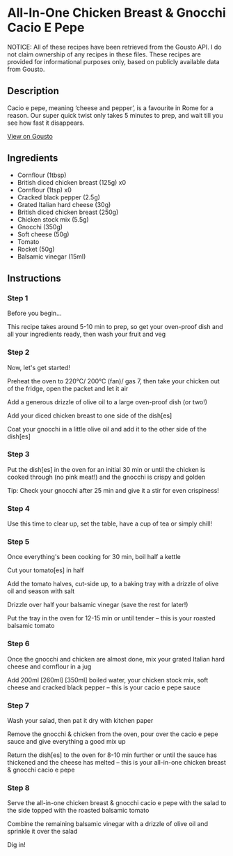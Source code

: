 # All-In-One Chicken Breast & Gnocchi Cacio E Pepe

NOTICE: All of these recipes have been retrieved from the Gousto API. I do not claim ownership of any recipes in these files. These recipes are provided for informational purposes only, based on publicly available data from Gousto.

## Description

Cacio e pepe, meaning ‘cheese and pepper’, is a favourite in Rome for a reason. Our super quick twist only takes 5 minutes to prep, and wait till you see how fast it disappears. 

[View on Gousto](https://www.gousto.co.uk/recipes/cookbook/all-in-one-chicken-breast-gnocchi-cacio-e-pepe)

## Ingredients

- Cornflour (1tbsp)
- British diced chicken breast (125g) x0
- Cornflour (1tsp) x0
- Cracked black pepper (2.5g)
- Grated Italian hard cheese (30g)
- British diced chicken breast (250g)
- Chicken stock mix (5.5g)
- Gnocchi (350g)
- Soft cheese (50g)
- Tomato
- Rocket (50g)
- Balsamic vinegar (15ml)

## Instructions


### Step 1

Before you begin...

This recipe takes around 5-10 min to prep, so get your oven-proof dish and all your ingredients ready, then wash your fruit and veg


### Step 2

Now, let's get started!

Preheat the oven to 220°C/ 200°C (fan)/ gas 7, then take your chicken out of the fridge, open the packet and let it air

Add a generous drizzle of olive oil to a large oven-proof dish (or two!)

Add your diced chicken breast to one side of the dish[es]

Coat your gnocchi in a little olive oil and add it to the other side of the dish[es]


### Step 3

Put the dish[es] in the oven for an initial 30 min or until the chicken is cooked through (no pink meat!) and the gnocchi is crispy and golden

Tip: Check your gnocchi after 25 min and give it a stir for even crispiness!


### Step 4

Use this time to clear up, set the table, have a cup of tea or simply chill!


### Step 5

Once everything's been cooking for 30 min, boil half a kettle

Cut your tomato[es] in half

Add the tomato halves, cut-side up, to a baking tray with a drizzle of olive oil and season with salt

Drizzle over half your balsamic vinegar (save the rest for later!)

Put the tray in the oven for 12-15 min or until tender – this is your roasted balsamic tomato


### Step 6

Once the gnocchi and chicken are almost done, mix your grated Italian hard cheese and cornflour in a jug

Add 200ml <span class="text-purple">[260ml]</span> <span class="text-danger">[350ml]</span> boiled water, your chicken stock mix, soft cheese and cracked black pepper – this is your cacio e pepe sauce


### Step 7

Wash your salad, then pat it dry with kitchen paper

Remove the gnocchi & chicken from the oven, pour over the cacio e pepe sauce and give everything a good mix up

Return the dish[es] to the oven for 8-10 min further or until the sauce has thickened and the cheese has melted – this is your all-in-one chicken breast & gnocchi cacio e pepe

### Step 8

Serve the all-in-one chicken breast & gnocchi cacio e pepe with the salad to the side topped with the roasted balsamic tomato

Combine the remaining balsamic vinegar with a drizzle of olive oil and sprinkle it over the salad

Dig in!

